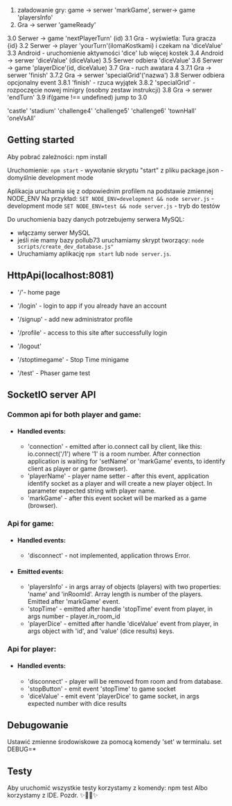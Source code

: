 1. załadowanie gry: game -> serwer 'markGame', serwer-> game 'playersInfo'
2. Gra -> serwer 'gameReady'

3.0 Serwer -> game 'nextPlayerTurn' (id)
3.1 Gra - wyświetla: Tura gracza {id}
3.2 Serwer -> player 'yourTurn'(ilomaKostkami) i czekam na 'diceValue'
3.3 Android - uruchomienie aktywności 'dice' lub więcej kostek
3.4 Android -> serwer 'diceValue' (diceValue)
3.5 Serwer odbiera 'diceValue'
3.6 Serwer -> game 'playerDice'(id, diceValue)
3.7 Gra - ruch awatara  4
    3.7.1 Gra -> serwer 'finish'
    3.7.2 Gra -> serwer 'specialGrid'('nazwa')
3.8 Serwer odbiera opcjonalny event
    3.8.1 'finish' - rzuca wyjątek
    3.8.2 'specialGrid' - rozpoczęcie nowej minigry (osobny zestaw instrukcji)
3.8 Gra -> serwer 'endTurn'
3.9 if(game !== undefined) jump to 3.0


'castle'
'stadium'
'challenge4'
'challenge5'
'challenge6'
'townHall'
'oneVsAll'


## Getting started
Aby pobrać zależności:
npm install

Uruchomienie:
`npm start` - wywołanie skryptu "start" z pliku package.json - domyślnie development mode

Aplikacja uruchamia się z odpowiednim profilem na podstawie zmiennej NODE_ENV
Na przykład:
`SET NODE_ENV=development && node server.js` - development mode
`SET NODE_ENV=test && node server.js` - tryb do testów

Do uruchomienia bazy danych potrzebujemy serwera MySQL:
* włączamy serwer MySQL
* jeśli nie mamy bazy pollub73 uruchamiamy skrypt tworzący:
`node scripts/create_dev_database.js"` 
* Uruchamiamy aplikację `npm start` lub `node server.js`.



## HttpApi(localhost:8081)
* '/'- home page
* '/login' - login to app if you already have an account
* '/signup' - add new administrator profile 
* '/profile' - access to this site after successfully login 
* '/logout'

* '/stoptimegame' - Stop Time minigame
* '/test' - Phaser game test


## SocketIO server API
### Common api for both player and game:
* #### Handled events:
    * 'connection' - emitted after io.connect call by client, like this:
    io.connect('/1')
where '1' is a room number.
After connection application is waiting for 'setName' or 'markGame' events, to identify client as player or game (browser).
    * 'playerName' - player name setter - after this event, application identify socket as a player and will create a new player object. In parameter expected string with player name.
    * 'markGame' - after this event socket will be marked as a game (browser).

### Api for game:
* #### Handled events:
    * 'disconnect' - not implemented, application throws Error.
* #### Emitted events:
    * 'playersInfo' - in args array of objects (players) with two properties: 'name' and 'inRoomId'. Array length is number of the players. Emitted after 'markGame' event.
    * 'stopTime' - emitted after handle 'stopTime' event from player, in args number - player.in_room_id
    * 'playerDice' - emitted after handle 'diceValue' event from player, in args object with 'id', and 'value' (dice results) keys.

### Api for player:
* #### Handled events:
    * 'disconnect' - player will be removed from room and from database.
    * 'stopButton' - emit event 'stopTime' to game socket
    * 'diceValue' - emit event 'playerDice' to game socket, in args expected number with dice results

## Debugowanie
Ustawić zmienne środowiskowe za pomocą komendy 'set' w terminalu.
set DEBUG=*

## Testy
Aby uruchomić wszystkie testy korzystamy z komendy:
    npm test
Albo korzystamy z IDE. Pozdr.
✨🐢🚀✨
